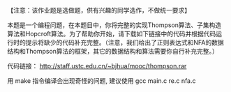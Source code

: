 【注意：该作业题是选做题，供有兴趣的同学选作，不做统一要求】

本题是一个编程问题，在本题目中，你将完整的实现Thompson算法、子集构造算法和Hopcroft算法。为了帮助你开始，请下载如下链接中的代码并根据代码运行时的提示将缺少的代码补充完整。（注意，我们给出了正则表达式和NFA的数据结构和Thompson算法的框架，其它的数据结构和算法需要你自行补充完整。）

代码链接：
http://staff.ustc.edu.cn/~bjhua/mooc/thompson.rar

用 make 指令编译会出现奇怪的问题, 建议使用 gcc main.c re.c nfa.c